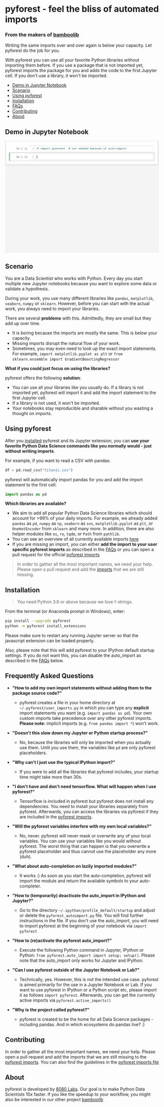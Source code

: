 # pyforest - feel the bliss of automated imports

### From the makers of [bamboolib](https://bamboolib.com)

Writing the same imports over and over again is below your capacity. Let pyforest do the job for you.


With pyforest you can use all your favorite Python libraries without importing them before.
If you use a package that is not imported yet, pyforest imports the package for you and adds the code to the first Jupyter cell. If you don't use a library, it won't be imported.


- [Demo in Jupyter Notebook](#demo-in-jupyter-notebook)
- [Scenario](#scenario)
- [Using pyforest](#using-pyforest)
- [Installation](#installation)
- [FAQs](#frequently-asked-questions)
- [Contributing](#contributing)
- [About](#about)



## Demo in Jupyter Notebook
![demo](examples/assets/pyforest_demo_in_jupyter_notebook.gif)


## Scenario

You are a Data Scientist who works with Python. Every day you start multiple new Jupyter notebooks because you want to explore some data or validate a hypothesis.

During your work, you use many different libraries like `pandas`, `matplotlib`, `seaborn`, `numpy` or `sklearn`. However, before you can start with the actual work, you always need to import your libraries.


There are several __problems__ with this. Admittedly, they are small but they add up over time.
- It is boring because the imports are mostly the same. This is below your capacity.
- Missing imports disrupt the natural flow of your work.
- Sometimes, you may even need to look up the exact import statements. For example, `import matplotlib.pyplot as plt` or `from sklearn.ensemble import GradientBoostingRegressor`

__What if you could just focus on using the libraries?__

pyforest offers the following __solution__:
- You can use all your libraries like you usually do. If a library is not imported yet, pyforest will import it and add the import statement to the first Jupyter cell.
- If a library is not used, it won't be imported.
- Your notebooks stay reproducible and sharable without you wasting a thought on imports.


## Using pyforest

After you [installed](#installation) pyforest and its Jupyter extension, you can __use your favorite Python Data Science commands like you normally would - just without writing imports__.

For example, if you want to read a CSV with pandas:

```python
df = pd.read_csv("titanic.csv")
```

pyforest will automatically import pandas for you and add the import statement to the first cell:
```python
import pandas as pd
```


__Which libraries are available?__
- We aim to add all popular Python Data Science libraries which should account for >99% of your daily imports. For example, we already added `pandas` as `pd`, `numpy` as `np`, `seaborn` as `sns`, `matplotlib.pyplot` as `plt`, or `OneHotEncoder` from `sklearn` and many more. In addition, there are also helper modules like `os`, `re`, `tqdm`, or `Path` from `pathlib`.
- You can see an overview of all currently available imports [here](src/pyforest/_imports.py)
- If you are missing an import, you can either __add the import to your user specific pyforest imports__ as described in the [FAQs](#frequently-asked-questions) or you can open a pull request for the official [pyforest imports](src/pyforest/_imports.py)

> In order to gather all the most important names, we need your help. Please open a pull request and add the [imports](src/pyforest/_imports.py) that we are still missing.


## Installation

> You need Python 3.6 or above because we love f-strings.

From the terminal (or Anaconda prompt in Windows), enter:

```bash
pip install --upgrade pyforest
python -m pyforest install_extensions
```

Please make sure to restart any running Jupyter server so that the javascript extension can be loaded properly.

Also, please note that this will add pyforest to your IPython default startup settings. If you do not want this, you can disable the auto_import as described in the [FAQs](#frequently-asked-questions) below.


## Frequently Asked Questions

- __"How to add my own import statements without adding them to the package source code?"__
    - pyforest creates a file in your home directory at `~/.pyforest/user_imports.py` in which you can type any **explicit** import statements you want (e.g. `import pandas as pd`). Your own custom imports take precedence over any other pyforest imports. **Please note:** implicit imports (e.g. `from pandas import *`) won't work.

- __"Doesn't this slow down my Jupyter or Python startup process?"__
    - No, because the libraries will only be imported when you actually use them. Until you use them, the variables like `pd` are only pyforest placeholders.

- __"Why can't I just use the typical IPython import?"__
    - If you were to add all the libraries that pyforest includes, your startup time might take more than 30s.

- __"I don't have and don't need tensorflow. What will happen when I use pyforest?"__
    - Tensorflow is included in pyforest but pyforest does not install any dependencies. You need to install your libraries separately from pyforest. Afterwards, you can access the libraries via pyforest if they are included in the [pyforest imports](src/pyforest/_imports.py).

- __"Will the pyforest variables interfere with my own local variables?"__
    - No, never. pyforest will never mask or overwrite any of your local variables. You can use your variables like you would without pyforest. The worst thing that can happen is that you overwrite a pyforest placeholder and thus cannot use the placeholder any more (duh).

- __"What about auto-completion on lazily imported modules?"__
    - It works :) As soon as you start the auto-completion, pyforest will import the module and return the available symbols to your auto-completer.

- __"How to (temporarily) deactivate the auto_import in IPython and Jupyter?"__
    - Go to the directory `~/.ipython/profile_default/startup` and adjust or delete the `pyforest_autoimport.py` file. You will find further instructions in the file. If you don't use the auto_import, you will need to import pyforest at the beginning of your notebook via `import pyforest`

- __"How to (re)activate the pyforest auto_import?"__
    - Execute the following Python command in Jupyter, IPython or Python: `from pyforest.auto_import import setup; setup()`. Please note that the auto_import only works for Jupyter and IPython.

- __"Can I use pyforest outside of the Jupyter Notebook or Lab?"__
    - Technically, yes. However, this is not the intended use case. pyforest is aimed primarily for the use in a Jupyter Notebook or Lab. If you want to use pyforest in IPython or a Python script etc, please import it as follows `import pyforest`. Afterwards, you can get the currently active imports via `pyforest.active_imports()`

- __"Why is the project called pyforest?"__
    - pyforest is created to be the home for all Data Science packages - including pandas. And in which ecosystems do pandas live? :)


## Contributing
In order to gather all the most important names, we need your help. Please open a pull request and add the imports that we are still missing to the [pyforest imports](src/pyforest/_imports.py). You can also find the guidelines in the [pyforest imports file](src/pyforest/_imports.py)


## About
pyforest is developed by [8080 Labs](https://8080labs.com). Our goal is to make Python Data Scientists 10x faster. If you like the speedup to your workflow, you might also be interested in our other project [bamboolib](https://bamboolib.com)
